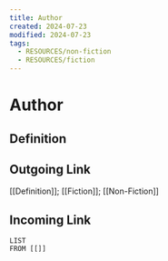 ```yaml
---
title: Author
created: 2024-07-23
modified: 2024-07-23
tags:
  - RESOURCES/non-fiction
  - RESOURCES/fiction
---
```

# Author
## Definition

## Outgoing Link
[[Definition]]; [[Fiction]]; [[Non-Fiction]]
## Incoming Link
```dataview
LIST
FROM [[]]
```
